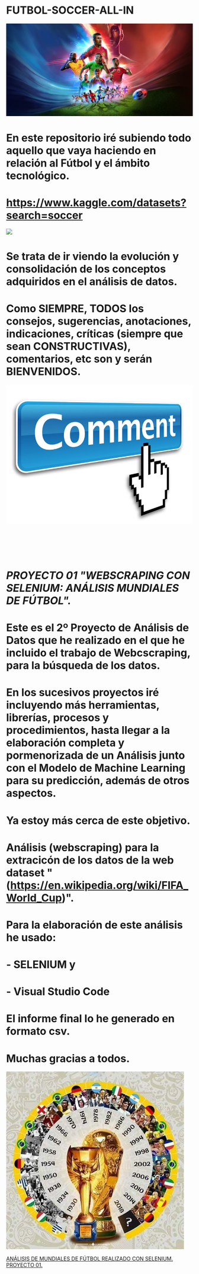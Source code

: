 # FUTBOL-SOCCER-ALL-IN
![](FUTBOL_04_ANALISIS_DATOS.jpeg)
# En este repositorio iré subiendo todo aquello que vaya haciendo en relación al Fútbol y el ámbito tecnológico.
# https://www.kaggle.com/datasets?search=soccer
![](kaggle.png)
# Se trata de ir viendo la evolución y consolidación de los conceptos adquiridos en el análisis de datos.
# Como SIEMPRE, TODOS los consejos, sugerencias, anotaciones, indicaciones, críticas (siempre que sean CONSTRUCTIVAS), comentarios, etc son y serán BIENVENIDOS.
<a href="mailto:loquelojonove1975@gmail.com" target="_blank" title="Email" rel="noopener"><img src="Comentarios.jpg" title="Email"></i></a>

<br></br>
<br></br>

# <i>PROYECTO 01 "WEBSCRAPING CON SELENIUM: ANÁLISIS MUNDIALES DE FÚTBOL".</i>
# Este es el 2º Proyecto de Análisis de Datos que he realizado en el que he incluido el trabajo de Webcscraping, para la búsqueda de los datos.
# En los sucesivos proyectos iré incluyendo más herramientas, librerías, procesos y procedimientos, hasta llegar a la elaboración completa y pormenorizada de un Análisis junto con el Modelo de Machine Learning para su predicción, además de otros aspectos.
# Ya estoy más cerca de este objetivo. 

# Análisis (webscraping) para la extracicón de los datos de la web dataset "(https://en.wikipedia.org/wiki/FIFA_World_Cup)".
# Para la elaboración de este análisis he usado:
# - SELENIUM y
# - Visual Studio Code
# El informe final lo he generado en formato csv.
# Muchas gracias a todos.
![](FIFA2.jpg)
<p><a target="_blank" href="01MUNDIALES_FUTBOL_CON_SELENIUM.ipynb"> ANÁLISIS DE MUNDIALES DE FÚTBOL REALIZADO CON SELENIUM. PROYECTO 01.</a></p>
